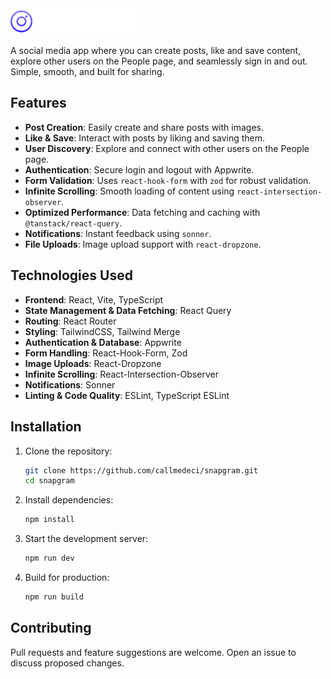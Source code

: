 <img src="https://github.com/callmedeci/Snapgram/blob/main/public/assets/images/logo.svg" alt="Wild Oasis Logo" width="200" />

A social media app where you can create posts, like and save content, explore other users on the People page, and seamlessly sign in and out. Simple, smooth, and built for sharing.

## Features
- **Post Creation**: Easily create and share posts with images.
- **Like & Save**: Interact with posts by liking and saving them.
- **User Discovery**: Explore and connect with other users on the People page.
- **Authentication**: Secure login and logout with Appwrite.
- **Form Validation**: Uses `react-hook-form` with `zod` for robust validation.
- **Infinite Scrolling**: Smooth loading of content using `react-intersection-observer`.
- **Optimized Performance**: Data fetching and caching with `@tanstack/react-query`.
- **Notifications**: Instant feedback using `sonner`.
- **File Uploads**: Image upload support with `react-dropzone`.

## Technologies Used
- **Frontend**: React, Vite, TypeScript
- **State Management & Data Fetching**: React Query
- **Routing**: React Router
- **Styling**: TailwindCSS, Tailwind Merge
- **Authentication & Database**: Appwrite
- **Form Handling**: React-Hook-Form, Zod
- **Image Uploads**: React-Dropzone
- **Infinite Scrolling**: React-Intersection-Observer
- **Notifications**: Sonner
- **Linting & Code Quality**: ESLint, TypeScript ESLint

## Installation

1. Clone the repository:
   ```sh
   git clone https://github.com/callmedeci/snapgram.git
   cd snapgram
   ```

2. Install dependencies:
   ```sh
   npm install
   ```

3. Start the development server:
   ```sh
   npm run dev
   ```

4. Build for production:
   ```sh
   npm run build
   ```

## Contributing
Pull requests and feature suggestions are welcome. Open an issue to discuss proposed changes.
